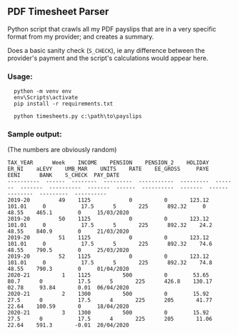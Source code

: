 ## PDF Timesheet Parser

Python script that crawls all my PDF payslips that are in a very specific format from my provider; and creates a summary.

Does a basic sanity check (`S_CHECK`), ie any difference between the provider's payment and the script's calculations would appear here.

### Usage:

```
  python -m venv env
  env\Scripts\activate
  pip install -r requirements.txt

  python timesheets.py c:\path\to\payslips
```

### Sample output:

(The numbers are obviously random)

```
TAX_YEAR      Week    INCOME    PENSION    PENSION_2    HOLIDAY    ER_NI    aLEVY    UMB_MAR    UNITS    RATE    EE_GROSS     PAYE    EENI      BANK    S_CHECK  PAY_DATE
----------  ------  --------  ---------  -----------  ---------  -------  -------  ----------  -------  ------  ----------  -------  ------  --------  ---------  ----------
2019-20         49    1125            0          0       123.12   101.01     0           17.5      5       225      892.32     0      48.55    465.1        0     15/03/2020
2019-20         50    1125            0          0       123.12   101.01     0           17.5      5       225      892.32    24.2    48.55    840.9        0     21/03/2020
2019-20         51    1125            0          0       123.12   101.01     0           17.5      5       225      892.32    74.6    48.55    790.5        0     25/03/2020
2019-20         52    1125            0          0       123.12   101.01     0           17.5      5       225      892.32    74.8    48.55    790.3        0     01/04/2020
2020-21          1    1125          500          0        53.65    80.7      0           17.5      5       225      426.8    130.17   02.78     93.84       0.01  06/04/2020
2020-21          2    1300          500          0        15.92    27.5      0           17.5      4       225      205       41.77   22.64    100.59       0     18/04/2020
2020-21          3    1300          500          0        15.92    27.5      0           17.5      4       225      205       11.06   22.64    591.3       -0.01  20/04/2020
```

